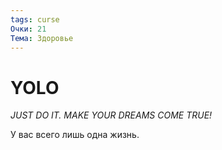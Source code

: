 ```yaml
---
tags: curse
Очки: 21
Тема: Здоровье
---
```


# YOLO

*JUST DO IT. MAKE YOUR DREAMS COME TRUE!*

У вас всего лишь одна жизнь.